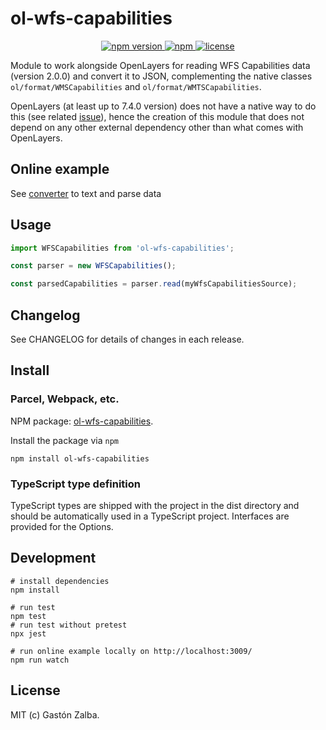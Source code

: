 # ol-wfs-capabilities

<p align="center">
    <a href="https://www.npmjs.com/package/ol-wfs-capabilities">
        <img src="https://img.shields.io/npm/v/ol-wfs-capabilities.svg" alt="npm version">
    </a>
    <a href="https://img.shields.io/npm/dm/ol-wfs-capabilities">
        <img alt="npm" src="https://img.shields.io/npm/dm/ol-wfs-capabilities">
    </a>
    <a href="https://github.com/gastonzalba/ol-wfs-capabilities/blob/master/LICENSE">
        <img src="https://img.shields.io/npm/l/ol-wfs-capabilities.svg" alt="license">
    </a>
</p>

Module to work alongside OpenLayers for reading WFS Capabilities data (version 2.0.0) and convert it to JSON, complementing the native classes `ol/format/WMSCapabilities` and `ol/format/WMTSCapabilities`.

OpenLayers (at least up to 7.4.0 version) does not have a native way to do this (see related [issue](https://github.com/openlayers/openlayers/issues/8909)), hence the creation of this module that does not depend on any other external dependency other than what comes with OpenLayers.

## Online example

See [converter](https://raw.githack.com/GastonZalba/ol-wfs-capabilities/main/examples/converter.html) to text and parse data

## Usage

```js
import WFSCapabilities from 'ol-wfs-capabilities';

const parser = new WFSCapabilities();

const parsedCapabilities = parser.read(myWfsCapabilitiesSource);
```

## Changelog

See CHANGELOG for details of changes in each release.

## Install

### Parcel, Webpack, etc.

NPM package: [ol-wfs-capabilities](https://www.npmjs.com/package/ol-wfs-capabilities).

Install the package via `npm`

```shell
npm install ol-wfs-capabilities
```

### TypeScript type definition

TypeScript types are shipped with the project in the dist directory and should be automatically used in a TypeScript project. Interfaces are provided for the Options.

## Development

```shell
# install dependencies
npm install

# run test
npm test
# run test without pretest
npx jest

# run online example locally on http://localhost:3009/
npm run watch 
```

## License
MIT (c) Gastón Zalba.
